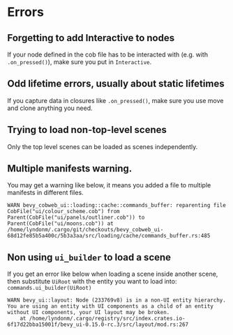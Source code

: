 # Errors

## Forgetting to add Interactive to nodes
If your node defined in the cob file has to be interacted with (e.g. with `.on_pressed()`), make sure you put in `Interactive`.

## Odd lifetime errors, usually about static lifetimes
If you capture data in closures like `.on_pressed()`, make sure you use move and clone anything you need.

## Trying to load non-top-level scenes
Only the top level scenes can be loaded as scenes independently.

## Multiple manifests warning.

You may get a warning like below, it means you added a file to multiple manifests in different files.

`WARN bevy_cobweb_ui::loading::cache::commands_buffer: reparenting file CobFile("ui/colour_scheme.cob") from Parent(CobFile("ui/panels/outliner.cob")) to Parent(CobFile("ui/moons.cob"))
    at /home/lyndonm/.cargo/git/checkouts/bevy_cobweb_ui-68d12fe85b5a400c/5b3a3aa/src/loading/cache/commands_buffer.rs:485`

## Non using `ui_builder` to load a scene
If you get an error like below when loading a scene inside another scene, then substitute `UiRoot` with the entity you want to load into:
`commands.ui_builder(UiRoot)`
```
WARN bevy_ui::layout: Node (233769v8) is in a non-UI entity hierarchy. You are using an entity with UI components as a child of an entity without UI components, your UI layout may be broken.
    at /home/lyndonm/.cargo/registry/src/index.crates.io-6f17d22bba15001f/bevy_ui-0.15.0-rc.3/src/layout/mod.rs:267
```
